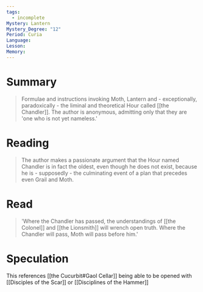 ```yaml
---
tags:
  - incomplete
Mystery: Lantern
Mystery_Degree: "12"
Period: Curia
Language: 
Lesson: 
Memory:
---
```

# Summary
> Formulae and instructions invoking Moth, Lantern and - exceptionally, paradoxically - the liminal and theoretical Hour called [[the Chandler]]. The author is anonymous, admitting only that they are 'one who is not yet nameless.'
# Reading
> The author makes a passionate argument that the Hour named Chandler is in fact the oldest, even though he does not exist, because he is - supposedly - the culminating event of a plan that precedes even Grail and Moth.
# Read
> 'Where the Chandler has passed, the understandings of [[the Colonel]] and [[the Lionsmith]] will wrench open truth. Where the Chandler will pass, Moth will pass before him.'
# Speculation
This references [[the Cucurbit#Gaol Cellar]] being able to be opened with [[Disciples of the Scar]] or [[Disciplines of the Hammer]]

